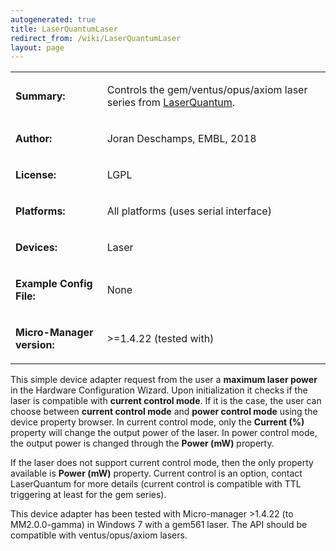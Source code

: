 ```yaml
---
autogenerated: true
title: LaserQuantumLaser
redirect_from: /wiki/LaserQuantumLaser
layout: page
---
```


<table>
<tr>
<td markdown="1">

**Summary:**

</td>
<td markdown="1">

Controls the gem/ventus/opus/axiom laser series from
[LaserQuantum](https://www.laserquantum.com/).

</td>
</tr>
<tr>
<td markdown="1">

**Author:**

</td>
<td markdown="1">

Joran Deschamps, EMBL, 2018

</td>
</tr>
<tr>
<td markdown="1">

**License:**

</td>
<td markdown="1">

LGPL

</td>
</tr>
<tr>
<td markdown="1">

**Platforms:**

</td>
<td markdown="1">

All platforms (uses serial interface)

</td>
</tr>
<tr>
<td markdown="1">

**Devices:**

</td>
<td markdown="1">

Laser

</td>
</tr>
<tr>
<td markdown="1">

**Example Config File:**

</td>
<td markdown="1">

None

</td>
</tr>
<tr>
<td markdown="1">

**Micro-Manager version:**

</td>
<td markdown="1">

&gt;=1.4.22 (tested with)

</td>
</tr>
</table>

This simple device adapter request from the user a **maximum laser
power** in the Hardware Configuration Wizard. Upon initialization it
checks if the laser is compatible with **current control mode**. If it
is the case, the user can choose between **current control mode** and
**power control mode** using the device property browser. In current
control mode, only the **Current (%)** property will change the output
power of the laser. In power control mode, the output power is changed
through the **Power (mW)** property.

If the laser does not support current control mode, then the only
property available is **Power (mW)** property. Current control is an
option, contact LaserQuantum for more details (current control is
compatible with TTL triggering at least for the gem series).

This device adapter has been tested with Micro-manager &gt;1.4.22 (to
MM2.0.0-gamma) in Windows 7 with a gem561 laser. The API should be
compatible with ventus/opus/axiom lasers.


